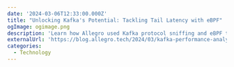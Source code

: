 ```yaml
---
date: '2024-03-06T12:33:00.000Z'
title: "Unlocking Kafka's Potential: Tackling Tail Latency with eBPF"
ogImage: ogimage.png
description: 'Learn how Allegro used Kafka protocol sniffing and eBPF to identify and remove root cause of slow produce requests in their Kafka cluster'
externalUrl: 'https://blog.allegro.tech/2024/03/kafka-performance-analysis.html'
categories:
  - Technology
---
```

